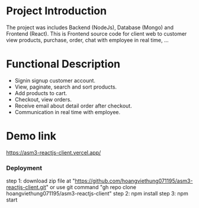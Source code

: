 # Project Introduction

The project was includes Backend (NodeJs), Database (Mongo) and Frontend (React).
This is Frontend source code for client web to customer view products, purchase, order, chat with employee in real time, ...

# Functional Description

- Signin signup customer account.
- View, paginate, search and sort products.
- Add products to cart.
- Checkout, view orders.
- Receive email about detail order after checkout.
- Communication in real time with employee.

# Demo link

https://asm3-reactjs-client.vercel.app/

### Deployment

step 1: download zip file at "https://github.com/hoangviethung071195/asm3-reactjs-client.git" or use git command "gh repo clone hoangviethung071195/asm3-reactjs-client"
step 2: npm install
step 3: npm start
